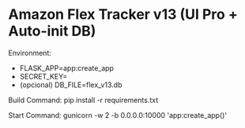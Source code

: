# Amazon Flex Tracker v13 (UI Pro + Auto-init DB)
Environment:
- FLASK_APP=app:create_app
- SECRET_KEY=<valor forte>
- (opcional) DB_FILE=flex_v13.db

Build Command:
pip install -r requirements.txt

Start Command:
gunicorn -w 2 -b 0.0.0.0:10000 'app:create_app()'
